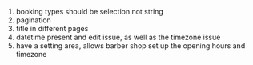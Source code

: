 1. booking types should be selection not string
2. pagination
3. title in different pages
4. datetime present and edit issue, as well as the timezone issue
5. have a setting area, allows barber shop set up the opening hours and timezone
